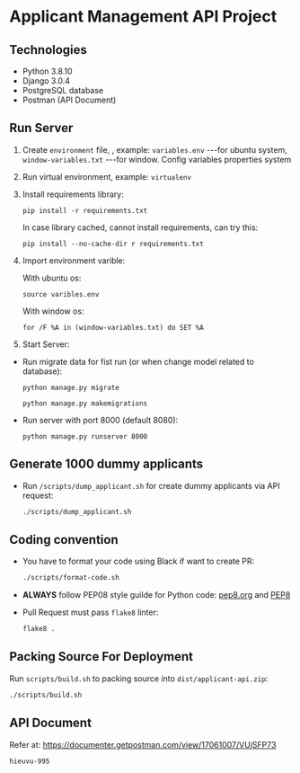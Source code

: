 # Applicant Management API Project
## Technologies

- Python 3.8.10
- Django 3.0.4
- PostgreSQL database
- Postman (API Document)

## Run Server

1. Create `environment` file, , example: `variables.env` ---for ubuntu system, `window-variables.txt` ---for window. 
   Config variables properties system
2. Run virtual environment, example: `virtualenv`
3. Install requirements library:
   ```
   pip install -r requirements.txt
   ```
   In case library cached, cannot install requirements, can try this:
   ```
   pip install --no-cache-dir r requirements.txt
   ```
4. Import environment varible:

   With ubuntu os:
   ```
   source varibles.env
   ```
   With window os:
   ```
   for /F %A in (window-variables.txt) do SET %A
   ```
  
5. Start Server:
- Run migrate data for fist run (or when change model related to database):
   ```
   python manage.py migrate
   ```  
   ```
   python manage.py makemigrations
   ```  

- Run server with port 8000 (default 8080):

   ```
   python manage.py runserver 8000
   ```  

## Generate 1000 dummy applicants

- Run `/scripts/dump_applicant.sh` for create dummy applicants via API request:

    ```bash
    ./scripts/dump_applicant.sh
    ```

## Coding convention

- You have to format your code using Black if want to create PR:

    ```bash
    ./scripts/format-code.sh
    ```
- **ALWAYS** follow PEP08 style guilde for Python code: [pep8.org](https://pep8.org) and [PEP8](https://www.python.org/dev/peps/pep-0008/)
- Pull Request must pass `flake8` linter:

    ```bash
    flake8 .
    ```

## Packing Source For Deployment

Run `scripts/build.sh` to packing source into `dist/applicant-api.zip`:

 ```bash
 ./scripts/build.sh
 ```
## API Document

Refer at: https://documenter.getpostman.com/view/17061007/VUjSFP73

```hieuvu-995```
